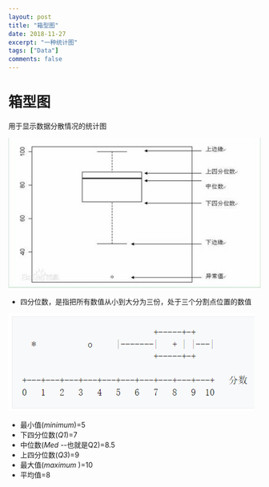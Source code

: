 ```yaml
---
layout: post
title: "箱型图"
date: 2018-11-27
excerpt: "一种统计图"
tags: ["Data"]
comments: false
---
```


# 箱型图

用于显示数据分散情况的统计图

![](..\assets\img\mdimg\2018-11-27-箱型图\2.jpg)

- 四分位数，是指把所有数值从小到大分为三份，处于三个分割点位置的数值

![](..\assets\img\mdimg\2018-11-27-箱型图\1.png)


- 最小值(*minimum*)=5
- 下四分位数(*Q1*)=7
- 中位数(*Med* --也就是Q2)=8.5
- 上四分位数(*Q3*)=9
- 最大值(*maximum* )=10
- 平均值=8

